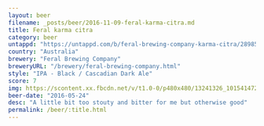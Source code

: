 ```yaml
---
layout: beer
filename: _posts/beer/2016-11-09-feral-karma-citra.md
title: Feral karma citra
category: beer
untappd: "https://untappd.com/b/feral-brewing-company-karma-citra/28985"
country: "Australia"
brewery: "Feral Brewing Company"
breweryURL: "/brewery/feral-brewing-company.html"
style: "IPA - Black / Cascadian Dark Ale"
score: 7
img: https://scontent.xx.fbcdn.net/v/t1.0-0/p480x480/13241326_10154147277883745_7683110725231850309_n.jpg?oh=4540d3a2e4426dfe2f52fce2d2b5ec7c&oe=5A10E8D2
beer-date: "2016-05-24"
desc: "A little bit too stouty and bitter for me but otherwise good"
permalink: /beer/:title.html
---
```

